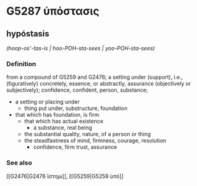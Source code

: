 # G5287 ὑπόστασις

## hypóstasis

_(hoop-os'-tas-is | hoo-POH-sta-sees | yoo-POH-sta-sees)_

### Definition

from a compound of G5259 and G2476; a setting under (support), i.e., (figuratively) concretely, essence, or abstractly, assurance (objectively or subjectively); confidence, confident, person, substance; 

- a setting or placing under
  - thing put under, substructure, foundation
- that which has foundation, is firm
  - that which has actual existence
    - a substance, real being
  - the substantial quality, nature, of a person or thing
  - the steadfastness of mind, firmness, courage, resolution
    - confidence, firm trust, assurance

### See also

[[G2476|G2476 ἵστημι]], [[G5259|G5259 ὑπό]]

